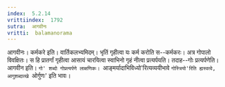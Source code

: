 ```yaml
---
index:  5.2.14
vrittiindex:  1792
sutra:  आगवीनः
vritti:  balamanorama 
---
```


आगवीनः। कर्मकरे इति। वार्तिकलभ्यमिदम्। भृतिं गृहीत्वा यः कर्म करोति स--कर्मकरः। अत्र गोपालो विवक्षितः। स हि प्रातर्गां गृहीत्वा आसायं चारयित्वा स्वाभिनो गृहं नीत्वा प्रत्यर्पयति। तदाह--गोः प्रत्यर्पणेति। आगवीन इति। `गो' शब्दो गोप्रत्यर्पणे लाक्षणिकः। `आङ्मर्यादाभिविध्यो'रित्यव्ययीभावे `गोस्त्रियो'रिति ह्यस्वत्वे, आगुशब्दात्खे `ओर्गुणः' इति भावः। 

